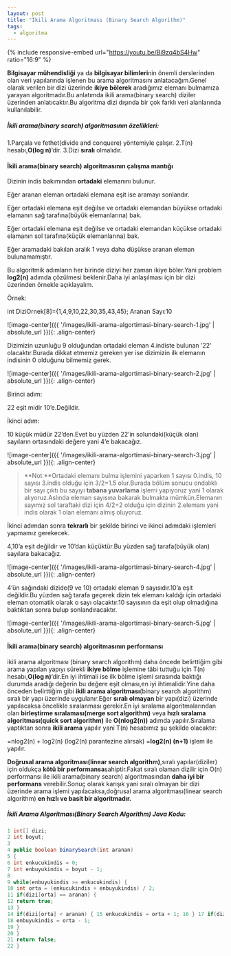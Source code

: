 ```yaml
---
layout: post
title: "İkili Arama Algoritması (Binary Search Algorithm)"
tags:
  - algoritma
---
```


{% include responsive-embed url="https://youtu.be/Bi9zq4bS4Hw" ratio="16:9" %}


**Bilgisayar mühendisliği** ya da **bilgisayar bilimleri**nin önemli derslerinden olan veri yapılarında işlenen bu arama algoritmasını anlatacağım.Genel olarak verilen bir dizi üzerinde **ikiye bölerek** aradığımız elemanı bulmamıza yarayan algoritmadır.Bu anlatımda ikili arama(binary search) diziler üzerinden anlatıcaktır.Bu algoritma dizi dışında bir çok farklı veri alanlarında kullanılabilir.

##### **İkili arama(binary search) algoritmasının özellikleri:**

1.Parçala ve fethet(divide and conquere) yöntemiyle çalışır.
2.T(n) hesabı,**O(log n)**‘dir.
3.Dizi **sıralı** olmalıdır.

#### **İkili arama(binary search) algoritmasının çalışma mantığı**

Dizinin indis bakımından **ortadaki** elemanını bulunur.

Eğer aranan eleman ortadaki elemana eşit ise aramayı sonlandır.

Eğer ortadaki elemana eşit değilse ve ortadaki elemandan büyükse ortadaki elamanın sağ tarafına(büyük elemanlarına) bak.

Eğer ortadaki elemana eşit değilse ve ortadaki elemandan küçükse ortadaki elamanın sol tarafına(küçük elemanlarına) bak.

Eğer aramadaki bakılan aralık 1 veya daha düşükse aranan eleman bulunamamıştır.

Bu algoritmik adımların her birinde diziyi her zaman ikiye böler.Yani problem **log2(n)** adımda çözülmesi beklenir.Daha iyi anlaşılması için bir dizi üzerinden örnekle açıklayalım.

Örnek:

int DiziOrnek[8]={1,4,9,10,22,30,35,43,45};
Aranan Sayı:10

![image-center]({{ '/images/ikili-arama-algortimasi-binary-search-1.jpg' | absolute_url }}){: .align-center}

Dizimizin uzunluğu 9 olduğundan ortadaki eleman 4.indiste bulunan ’22’ olacaktır.Burada dikkat etmemiz gereken yer ise dizimizin ilk elemanın indisinin 0 olduğunu bilmemiz gerek.

![image-center]({{ '/images/ikili-arama-algortimasi-binary-search-2.jpg' | absolute_url }}){: .align-center}

Birinci adım:

22 eşit midir 10’e.Değildir.

İkinci adım:

10 küçük müdür 22’den.Evet bu yüzden 22’in solundaki(küçük olan) sayıların ortasındaki değere yani 4’e bakacağız.


![image-center]({{ '/images/ikili-arama-algortimasi-binary-search-3.jpg' | absolute_url }}){: .align-center}



> **Not:**Ortadaki elemanı bulma işlemini yaparken 1 sayısı 0.indis, 10 sayısı 3.indis olduğu için 3/2=1.5 olur.Burada bölüm sonucu ondalıklı bir sayı çıktı bu sayıyı **tabana yuvarlama** işlemi yapıyoruz yani 1 olarak alıyoruz.Aslında eleman sayısına bakarak bulmakta mümkün.Elemanın sayımız sol taraftaki dizi için 4/2=2 olduğu için dizinin 2.elemanı yani indis olarak 1 olan elemanı almış oluyoruz.

İkinci adımdan sonra **tekrarlı** bir şekilde birinci ve ikinci adımdaki işlemleri yapmamız gerekecek.

4,10’a eşit değildir ve 10’dan küçüktür.Bu yüzden sağ tarafa(büyük olan) sayılara bakacağız.


![image-center]({{ '/images/ikili-arama-algortimasi-binary-search-4.jpg' | absolute_url }}){: .align-center}

4’ün sağındaki dizide(9 ve 10) ortadaki eleman 9 sayısıdır.10’a eşit değildir.Bu yüzden sağ tarafa geçerek dizin tek elemanı kaldığı için ortadaki eleman otomatik olarak o sayı olacaktır.10 sayısının da eşit olup olmadığına baktıktan sonra bulup sonlandıracaktır.

![image-center]({{ '/images/ikili-arama-algortimasi-binary-search-5.jpg' | absolute_url }}){: .align-center}

#### **İkili arama(binary search) algoritmasının performansı**

ikili arama algoritması (binary search algorithm) daha öncede belirttiğim gibi arama yapılan yapıyı sürekli **ikiye bölme** işlemine tâbi tuttuğu için T(n) hesabı,**O(log n)**‘dir.En iyi ihtimali ise ilk bölme işlemi sırasında baktığı durumda aradığı değerin bu değere eşit olması,en iyi ihtimalidir.Yine daha önceden belirttiğim gibi **ikili arama algoritması**(binary search algorithm) sıralı bir yapı üzerinde uygulanır.Eğer **sıralı olmayan** bir yapı(dizi) üzerinde yapılacaksa öncelikle sıralanması gerekir.En iyi sıralama algoritmalarından olan **birleştirme sıralaması(merge sort algorithm)** veya **hızlı sıralama algoritması(quick sort algorithm)** ile **O(nlog2(n))** adımda yapılır.Sıralama yaptıktan sonra **ikili arama** yapılır yani T(n) hesabımız şu şekilde olacaktır:

=nlog2(n) + log2(n) (log2(n) parantezine alırsak)
=**log2(n) (n+1)** işlem ile yapılır.

**Doğrusal arama algoritması(linear search algorithm)**,sıralı yapılar(diziler) için oldukça **kötü bir performansa**sahiptir.Fakat sıralı olaman dizilir için O(n) performansı ile ikili arama(binary search) algoritmasından **daha iyi bir performans** verebilir.Sonuç olarak karışık yani sıralı olmayan bir dizi üzerinde arama işlemi yapılacaksa,doğrusal arama algoritması(linear search algorithm) **en hızlı ve basit bir algoritmadır.**

##### **İkili Arama Algoritması(Binary Search Algorithm) Java Kodu:**

```java
1 int[] dizi;
2 int boyut;
3
4 public boolean binarySearch(int aranan)
5 {
6 int enkucukindis = 0;
7 int enbuyukindis = boyut - 1;
8
9 while(enbuyukindis >= enkucukindis) {
10 int orta = (enkucukindis + enbuyukindis) / 2;
11 if(dizi[orta] == aranan) {
12 return true;
13 }
14 if(dizi[orta] < aranan) { 15 enkucukindis = orta + 1; 16 } 17 if(dizi[orta] > aranan) {
18 enbuyukindis = orta - 1;
19 }
20 }
21 return false;
22 }
```

